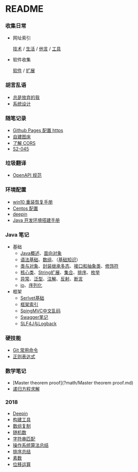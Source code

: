 # README

### 收集日常

- 网址索引

    [技术](https://dynalist.io/d/FKSHKYjn62yM5sMS5_IeiyqF#z=XXrhJliQk3DyHTdRnz5FNAq8)  /  [生活](https://dynalist.io/d/FKSHKYjn62yM5sMS5_IeiyqF#z=eTD92D6za2ItaF1wbwTc8eqR)  /  [他言](https://dynalist.io/d/FKSHKYjn62yM5sMS5_IeiyqF#z=jiNtA-SJ0l9_xPYbjOw2Nmj6)  /  [工具](https://dynalist.io/d/FKSHKYjn62yM5sMS5_IeiyqF#z=K5YSptvfg1WgCsi_iAnDJBUC)

- 软件收集

    [软件](https://dynalist.io/d/8azEbSlaQ8kc-P4I8FzpkYRI)  /   [扩展](https://dynalist.io/d/fjmwJujCwx51ycAz6tHt0-7v)

### 胡言乱语

- [总是放弃的我](?diary/总是放弃的我.md)
- [系统设计](?diary/系统设计.md)

### 随笔记录

- [Github Pages 配置 https](?note/Github-Pages-配置-https.md)
- [自建图床](?note/自建图床.md)
- [了解 CORS](?note/了解-CORS.md)
- [S2-045](?note/S2-045.md)

### 垃圾翻译

- [OpenAPI 规范](?translation/OpenAPISpecificationZh.md)


### 环境配置

- [win10 重装恢复手册](?conf/win10-重装恢复手册.md)
- [Centos 配置](?conf/Centos-配置.md)
- [deepin](?conf/deepin.md)  
- [Java 开发环境搭建手册](?conf/Java-开发环境搭建手册.md)  

### Java 笔记

- 基础
    - [Java概述](?java/Java-概述.md)、[面向对象](?java/面向对象编程概念.md)
    - [语法基础](?java/Java-语法基础.md)、[数组](?java/Java-数组和arrays类.md)、（[基础知识](?java/Java-基础知识.md)）
    - [类与对象](?java/Java-类与对象.md)、[封装继承多态](?java/Java-封装-继承-多态.md)、[接口和抽象类](?java/Java-接口-抽象类-内部类.md)、[修饰符](?java/Java-修饰符.md)
    - [核心类](?java/Java-核心类.md)、[String扩展](?java/String-扩展.md)、[集合](?java/Java-集合.md)、[排序](?java/Java-排序.md)、[枚举](?java/Java-枚举.md)
    - [异常](?java/Java-异常.md)、[泛型](?java/Java-泛型.md)、[注解](?java/Java-注解.md)、[反射](?java/Java-反射.md)、[断言](?java/Java-断言.md)
    - [io](?java/Java-io.md)、[序列化](?java/Java-序列化.md)
- 框架
    - [Serlvet基础](?java/Java-Servlet.md)
    - [框架索引](?java/java-framework.md)
    - [SpingMVC中文乱码](?java/springmvc-encoding.md)
    - [Swagger笔记](?java/Swagger笔记.md)
    - [SLF4J与Logback](?java/SLF4J-Logback.md)

### 硬技能

- [Git 常用命令](?hard-skills/Git-常用命令.md)     
- [正则表达式](?hard-skills/正则表达式.md)

### 数学笔记

- [Master theorem proof](?math/Master theorem proof.md)
- [递归方程求解](?math/递归方程求解.md)


### 2018

- [Deepin](?201845/Deepin.md)
- [构建工具](?201845/构建工具.md)
- [数组复制](?201845/数组复制.md)
- [随机数](?201845/随机数.md)
- [字符串匹配](?201845/字符串匹配.md)
- [操作系统算法总结](?201845/操作系统算法总结.md)
- [排序总结](?201845/排序总结.md)
- [素数](?201845/素数.md)
- [位移运算](?201845/位移运算.md)

